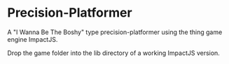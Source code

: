 # Precision-Platformer
A "I Wanna Be The Boshy" type precision-platformer using the thing game engine ImpactJS.

Drop the game folder into the lib directory of a working ImpactJS version.
